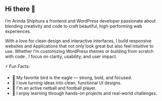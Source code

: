 ## Hi there 👋


I’m Arinda Shiphura a frontend and WordPress developer passionate about blending creativity and code to craft beautiful, high-performing web experiences.

With a love for clean design and interactive interfaces, I build responsive websites and Applications that not only look great but also feel intuitive to use. Whether I’m customizing WordPress themes or building from scratch with code , I focus on clarity, usability, and user impact.

⚡ Fun Facts: 
- 🦅 My favorite bird is the eagle — strong, bold, and focused.
- 🎨 I love turning ideas into clean, functional UI designs.  
- 🏐 I'm an active netball and football player.  
- 📘 I enjoy learning through hands-on projects and real-world challenges.

